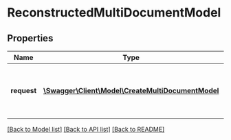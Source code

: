 # ReconstructedMultiDocumentModel

## Properties
Name | Type | Description | Notes
------------ | ------------- | ------------- | -------------
**request** | [**\Swagger\Client\Model\CreateMultiDocumentModel**](CreateMultiDocumentModel.md) | The original request that was used to create a MultiDocument object. | [optional] 

[[Back to Model list]](../README.md#documentation-for-models) [[Back to API list]](../README.md#documentation-for-api-endpoints) [[Back to README]](../README.md)


